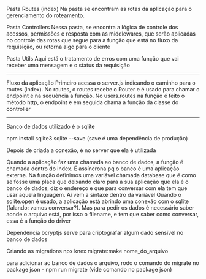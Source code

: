 Pasta Routes (index)
Na pasta se encontram as rotas da aplicação para o gerenciamento do roteamento.


Pasta Controllers
Nessa pasta, se encontra a lógica de controle dos acessos, permissões e resposta com as middlewares, que serão aplicadas no controle das rotas que segue para a função que está no fluxo da requisição, ou retorna algo para o cliente 


Pasta Utils
Aqui está o tratamento de erros com uma função que vai receber uma mensagem e o status da requisição


--------------------------------------------------------------------------------------------------------------


Fluxo da aplicação
Primeiro acessa o server.js indicando o caminho para o routes (index).
No routes, o routes recebe o Router e é usado para chamar o endpoint e na sequência a função. 
No users.routes na função é feito o método http, o endpoint e em seguida chama a função da classe do controller

_____________________________________________________________

Banco de dados utilizado é o sqlite

npm install sqlite3 sqlite --save (save é uma dependência de produção)

Depois de criada a conexão, é no server que ela é utilizada

Quando a aplicação faz uma chamada ao banco de dados, a função é chamada dentro do index. É assíncrona pq o banco é uma aplicação externa. Na função definimos uma variável chamada database que é como se fosse uma placa que deixando claro para a sua aplicação que ela é o banco de dados, diz o endereço e que para conversar com ela tem que usar aquela linguagem. Aí vem a sintaxe dentro da variável
Quando o sqlite.open é usado, a aplicação está abrindo uma conexão com o sqlite (falando: vamos conversar?). Mas para pedir os dados é necessário saber aonde o arquivo está, por isso o filename, e tem que saber como conversar, essa é a função do driver

Dependência bcryptjs serve para criptografar algum dado sensível no banco de dados

Criando as migrations
npx knex migrate:make nome_do_arquivo

para adicionar ao banco de dados o arquivo, rodo o comando do migrate no package json - npm run migrate (vide comando no package json)
